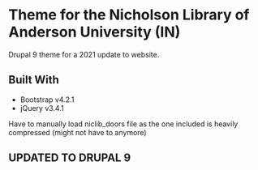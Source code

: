 # Theme for the Nicholson Library of Anderson University (IN)
Drupal 9 theme for a 2021 update to website.

## Built With
* Bootstrap v4.2.1
* jQuery v3.4.1

Have to manually load niclib_doors file as the one included is heavily compressed (might not have to anymore)

## UPDATED TO DRUPAL 9